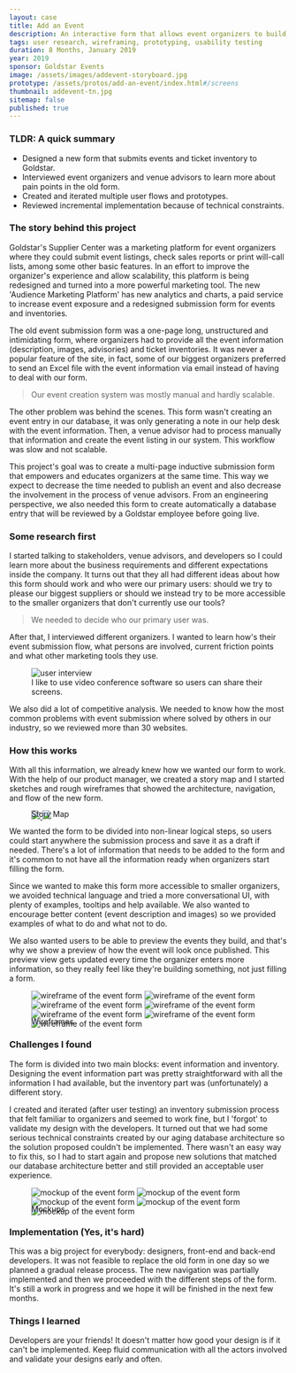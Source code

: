 ```yaml
---
layout: case
title: Add an Event
description: An interactive form that allows event organizers to build, preview and submit events.
tags: user research, wireframing, prototyping, usability testing
duration: 8 Months, January 2019
year: 2019
sponsor: Goldstar Events
image: /assets/images/addevent-storyboard.jpg
prototype: /assets/protos/add-an-event/index.html#/screens
thumbnail: addevent-tn.jpg
sitemap: false
published: true
---
```


### TLDR: A quick summary
* Designed a new form that submits events and ticket inventory to Goldstar.
* Interviewed event organizers and venue advisors to learn more about pain points in the old form.
* Created and iterated multiple user flows and prototypes.
* Reviewed incremental implementation because of technical constraints.

### The story behind this project
Goldstar's Supplier Center was a marketing platform for event organizers where they could submit event listings, check sales reports or print will-call lists, among some other basic features. In an effort to improve the organizer's experience and allow scalability, this platform is being redesigned and turned into a more powerful marketing tool. The new 'Audience Marketing Platform' has new analytics and charts, a paid service to increase event exposure and a redesigned submission form for events and inventories.

The old event submission form was a one-page long, unstructured and intimidating form, where organizers had to provide all the event information (description, images, advisories) and ticket inventories. It was never a popular feature of the site, in fact, some of our biggest organizers preferred to send an Excel file with the event information via email instead of having to deal with our form.

> Our event creation system was mostly manual and hardly scalable.

The other problem was behind the scenes. This form wasn't creating an event entry in our database, it was only generating a note in our help desk with the event information. Then, a venue advisor had to process manually that information and create the event listing in our system. This workflow was slow and not scalable.

This project's goal was to create a multi-page inductive submission form that empowers and educates organizers at the same time. This way we expect to decrease the time needed to publish an event and also decrease the involvement in the process of venue advisors. From an engineering perspective, we also needed this form to create automatically a database entry that will be reviewed by a Goldstar employee before going live.

### Some research first
I started talking to stakeholders, venue advisors, and developers so I could learn more about the business requirements and different expectations inside the company. It turns out that they all had different ideas about how this form should work and who were our primary users: should we try to please our biggest suppliers or should we instead try to be more accessible to the smaller organizers that don't currently use our tools?

> We needed to decide who our primary user was.

After that, I interviewed different organizers. I wanted to learn how's their event submission flow, what persons are involved, current friction points and what other marketing tools they use.

<figure><img src="/assets/images/addevent_interview.jpg" alt="user interview"><figcaption>I like to use video conference software so users can share their screens.</figcaption></figure>

We also did a lot of competitive analysis. We needed to know how the most common problems with event submission where solved by others in our industry, so we reviewed more than 30 websites.

### How this works
With all this information, we already knew how we wanted our form to work. With the help of our product manager, we created a story map and I started sketches and rough wireframes that showed the architecture, navigation, and flow of the new form.

<figure>
<!-- thumbnail image wrapped in a link -->
<a href="#img1">
  <img src="/assets/images/amp_event-map_small.jpg" class="thumbnail">
</a>

<!-- lightbox container hidden with CSS -->
<a href="#_" class="lightbox" id="img1">
  <img src="/assets/images/amp_event-map.jpg">
</a>
<figcaption style="margin-top:-1.5em;">Story Map</figcaption>
</figure>

We wanted the form to be divided into non-linear logical steps, so users could start anywhere the submission process and save it as a draft if needed. There's a lot of information that needs to be added to the form and it's common to not have all the information ready when organizers start filling the form.

Since we wanted to make this form more accessible to smaller organizers, we avoided technical language and tried a more conversational UI, with plenty of examples, tooltips and help available. We also wanted to encourage better content (event description and images) so we provided examples of what to do and what not to do.

We also wanted users to be able to preview the events they build, and that's why we show a preview of how the event will look once published. This preview view gets updated every time the organizer enters more information, so they really feel like they're building something, not just filling a form.

<figure>
  <div class="carousel" data-flickity='{ "imagesLoaded": true, "percentPosition": false }'>
    <img src="/assets/images/amp_event_wire1.png" alt="wireframe of the event form">
    <img src="/assets/images/amp_event_wire2.png" alt="wireframe of the event form">
    <img src="/assets/images/amp_event_wire3.png" alt="wireframe of the event form">
    <img src="/assets/images/amp_event_wire4.png" alt="wireframe of the event form">
    <img src="/assets/images/amp_event_wire5.png" alt="wireframe of the event form">
    <img src="/assets/images/amp_event_wire6.png" alt="wireframe of the event form">
    <img src="/assets/images/amp_event_wire7.png" alt="wireframe of the event form">
  </div>
  <figcaption style="margin-top:-1.5em;">Wireframes</figcaption>
</figure>


### Challenges I found
The form is divided into two main blocks: event information and inventory. Designing the event information part was pretty straightforward with all the information I had available, but the inventory part was (unfortunately) a different story.

I created and iterated (after user testing) an inventory submission process that felt familiar to organizers and seemed to work fine, but I 'forgot' to validate my design with the developers. It turned out that we had some serious technical constraints created by our aging database architecture so the solution proposed couldn't be implemented. There wasn't an easy way to fix this, so I had to start again and propose new solutions that matched our database architecture better and still provided an acceptable user experience.

<figure>
  <div class="carousel" data-flickity='{ "imagesLoaded": true, "percentPosition": false }'>
    <img src="/assets/images/amp_event_mock1.png" alt="mockup of the event form">
    <img src="/assets/images/amp_event_mock2.png" alt="mockup of the event form">
    <img src="/assets/images/amp_event_mock3.png" alt="mockup of the event form">
    <img src="/assets/images/amp_event_mock4.png" alt="mockup of the event form">
    <img src="/assets/images/amp_event_mock5.png" alt="mockup of the event form">
  </div>
  <figcaption style="margin-top:-1.5em;">Mockups</figcaption>
</figure>

### Implementation (Yes, it's hard)
This was a big project for everybody: designers, front-end and back-end developers. It was not feasible to replace the old form in one day so we planned a gradual release process. The new navigation was partially implemented and then we proceeded with the different steps of the form. It's still a work in progress and we hope it will be finished in the next few months.

### Things I learned
Developers are your friends! It doesn't matter how good your design is if it can't be implemented. Keep fluid communication with all the actors involved and validate your designs early and often.

<script src="/assets/js/flickity.js"></script>
